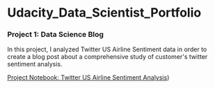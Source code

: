 # Udacity_Data_Scientist_Portfolio

### Project 1: Data Science Blog 
In this project, I analyzed Twitter US Airline Sentiment data in order to create a blog post about a comprehensive study of customer's twitter sentiment analysis.

[Project Notebook: Twitter US Airline Sentiment Analysis](https://github.com/zihuan426/Udacity_Data_Scientist_Portfolio/blob/master/Data_Science_Blog_Post/Twitter%20US%20Airline%20Sentiment%20Analysis.ipynb))
